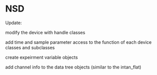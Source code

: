 # NSD

Update:

modify the device with handle classes

add time and sample parameter access to the function of each device classes and subclasses

create expeirment variable objects

add channel info to the data tree objects (similar to the intan_flat)